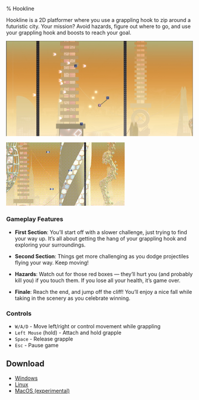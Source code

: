 % Hookline

Hookline is a 2D platformer where you use a grappling hook to zip around a futuristic city. Your mission? Avoid hazards, figure out where to go, and use your grappling hook and boosts to reach your goal.

![Gameplay Screenshot](screenshot.png)

![Gameplay GIF](gameplay.gif)

### Gameplay Features

- **First Section**: You’ll start off with a slower challenge, just trying to find your way up. It’s all about getting the hang of your grappling hook and exploring your surroundings.

- **Second Section**: Things get more challenging as you dodge projectiles flying your way. Keep moving!

- **Hazards**: Watch out for those red boxes — they’ll hurt you (and probably kill you) if you touch them. If you lose all your health, it’s game over.

- **Finale**: Reach the end, and jump off the cliff! You’ll enjoy a nice fall while taking in the scenery as you celebrate winning.

### Controls

- `W/A/D` - Move left/right or control movement while grappling  
- `Left Mouse` (hold) - Attach and hold grapple  
- `Space` - Release grapple  
- `Esc` - Pause game  

## Download
- [Windows](https://github.com/judemarkabawi/hookline/actions/runs/12188141632/artifacts/2281809708)
- [Linux](https://github.com/judemarkabawi/hookline/actions/runs/12188141632/artifacts/2281775605)
- [MacOS (experimental)]()